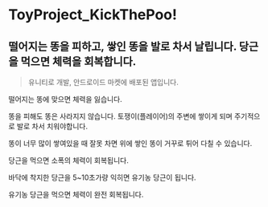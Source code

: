 # ToyProject_KickThePoo!
## 떨어지는 똥을 피하고, 쌓인 똥을 발로 차서 날립니다. 당근을 먹으면 체력을 회복합니다.
> 유니티로 개발, 안드로이드 마켓에 배포된 앱입니다.

떨어지는 똥에 맞으면 체력을 잃습니다.

똥을 피해도 똥은 사라지지 않습니다. 토쟁이(플레이어)의 주변에 쌓이게 되며 주기적으로 발로 차서 치워야합니다.

똥이 너무 많이 쌓여있을 때 잘못 차면 위에 쌓인 똥이 거꾸로 튀어 다칠 수 있습니다.

당근을 먹으면 소폭의 체력이 회복됩니다.

바닥에 착지한 당근을 5~10초가량 익히면 유기농 당근이 됩니다.

유기농 당근을 먹으면 체력이 완전 회복됩니다.

